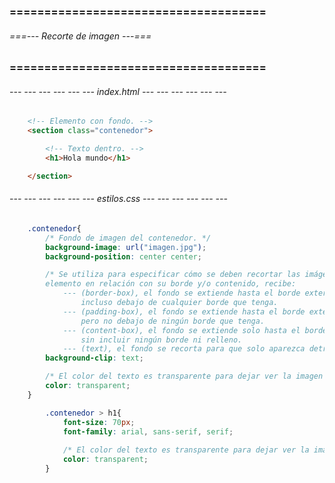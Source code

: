
### ===================================== ###
###### ===--- Recorte de imagen ---=== ######
### ===================================== ###

<!-- Vamos a suponer que tenemos un elemento con texto dentro de el. -->

###### --- --- --- --- --- --- index.html --- --- --- --- --- --- ######

```html
	<!-- Elemento con fondo. -->
	<section class="contenedor">

		<!-- Texto dentro. -->
		<h1>Hola mundo</h1>

	</section>
```

###### --- --- --- --- --- --- estilos.css --- --- --- --- --- --- ######

```css
	.contenedor{
		/* Fondo de imagen del contenedor. */
		background-image: url("imagen.jpg");
		background-position: center center;

		/* Se utiliza para especificar cómo se deben recortar las imágenes de fondo o el color de fondo de un 
		elemento en relación con su borde y/o contenido, recibe: 
			--- (border-box), el fondo se extiende hasta el borde exterior del elemento, 
				incluso debajo de cualquier borde que tenga.
			--- (padding-box), el fondo se extiende hasta el borde exterior del relleno del elemento, 
				pero no debajo de ningún borde que tenga.
			--- (content-box), el fondo se extiende solo hasta el borde exterior del contenido del elemento, 
				sin incluir ningún borde ni relleno.
			--- (text), el fondo se recorta para que solo aparezca detrás del texto dentro del elemento. */
		background-clip: text;

		/* El color del texto es transparente para dejar ver la imagen de fondo. */
		color: transparent;
	}

		.contenedor > h1{
			font-size: 70px;
			font-family: arial, sans-serif, serif;
			
			/* El color del texto es transparente para dejar ver la imagen de fondo. */
			color: transparent;
		}
```